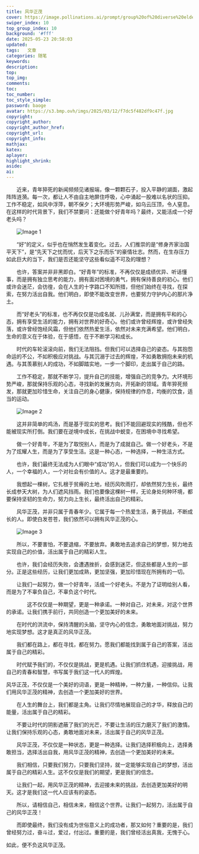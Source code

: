 ```yaml
---
title: 风华正茂
cover: https://image.pollinations.ai/prompt/group%20of%20diverse%20elderly%20people%20laughing%20and%20participating%20in%20a%20vibrant%20outdoor%20activity,%20gardening%20painting,%20under%20a%20sunny%20sky.%20faces%20full%20of%20joy%20and%20energy,%20youthful%20spirits%20despite%20age
swiper_index: 10
top_group_index: 10
background: '#fff'
date: 2025-05-23 20:58:03
updated:
tags:   文章
categories: 随笔
keywords:
description:
top:  
top_img:    
comments:
toc:
toc_number:
toc_style_simple:
password: baoge
avatar: https://s3.bmp.ovh/imgs/2025/03/12/f7dc5f482df9c47f.jpg
copyright:
copyright_author:
copyright_author_href:
copyright_url:
copyright_info:
mathjax:
katex:
aplayer:
highlight_shrink:
aside:
ai:
---
```





　　近来，青年猝死的新闻频频见诸报端，像一颗颗石子，投入平静的湖面，激起阵阵涟漪。每一次，都让人不由自主地屏住呼吸，心中涌起一股难以名状的压抑。工作不稳定，如风中浮萍，朝不保夕；大环境形势严峻，如乌云压顶，令人窒息。在这样的时代背景下，我们不禁要问：还能做个好青年吗？最终，又能活成一个好老头吗？



　　![Image 1](https://image.pollinations.ai/prompt/young%20man%20working%20late%2C%20tired%20but%20determined%2C%20dimly%20lit%2C%20shadows%2C%20books%2C%20papers%2C%20challenges%2C%20resilience)



　　“好”的定义，似乎也在悄然发生着变化。过去，人们推崇的是“修身齐家治国平天下”，是“先天下之忧而忧，后天下之乐而乐”的豪情壮志。然而，在生存压力如此巨大的当下，我们是否还能坚守这些看似遥不可及的理想？



　　也许，答案并非非黑即白。“好青年”的标准，不再仅仅是成绩优异、听话懂事，而是拥有独立思考的能力，拥有面对困境的勇气，拥有保持善良的初心。他们或许会迷茫，会彷徨，会在人生的十字路口不知所措，但他们始终在寻找，在探索，在努力活出自我。他们明白，即使不能改变世界，也要努力守护内心的那片净土。



　　而“好老头”的标准，也不再仅仅是功成名就、儿孙满堂，而是拥有平和的心态，拥有享受生活的能力，拥有对世界的好奇心。他们或许曾经辉煌，或许曾经失落，或许曾经饱经风霜，但他们依然热爱生活，依然对未来充满希望。他们明白，生命的意义在于体验，在于感悟，在于不断学习和成长。



　　时代的车轮滚滚向前，我们无法阻挡。但我们可以选择自己的姿态。与其抱怨命运的不公，不如积极应对挑战。与其沉溺于过去的辉煌，不如勇敢拥抱未来的机遇。与其羡慕别人的成功，不如脚踏实地，一步一个脚印，走出属于自己的路。



　　工作不稳定，那就不断学习，提升自己的技能，增强自己的竞争力。大环境形势严峻，那就保持乐观的心态，寻找新的发展方向，开拓新的领域。青年猝死频发，那就更加珍惜生命，关注自己的身心健康，保持规律的作息，均衡的饮食，适当的运动。



　　![Image 2](https://image.pollinations.ai/prompt/young%20people%20learning%2C%20exercising%2C%20collaborating%2C%20bright%2C%20optimistic%2C%20health%2C%20education%2C%20teamwork%2C%20modern%2C%20energetic)



　　这并非简单的鸡汤，而是基于现实的思考。我们不能回避现实的残酷，但也不能被现实所打倒。我们要在逆境中成长，在挑战中蜕变，在困境中寻找希望。



　　做一个好青年，不是为了取悦别人，而是为了成就自己。做一个好老头，不是为了炫耀人生，而是为了享受生活。这是一种心态，一种选择，一种生活方式。



　　也许，我们最终无法成为人们眼中“成功”的人，但我们可以成为一个快乐的人，一个幸福的人，一个对社会有价值的人。这才是最重要的。



　　我想起一棵树，它扎根于贫瘠的土地，经历风吹雨打，却依然努力生长，最终长成参天大树，为人们遮风挡雨。我们也要像这棵树一样，无论身处何种环境，都要保持坚韧的生命力，努力向上生长，最终活出自己的精彩。



　　风华正茂，并非只属于青春年少。它属于每一个热爱生活，勇于挑战，不断成长的人。即使白发苍苍，我们依然可以拥有风华正茂的心。



　　![Image 3](https://image.pollinations.ai/prompt/group%20of%20diverse%20elderly%20people%20laughing%20and%20participating%20in%20a%20vibrant%20outdoor%20activity,%20gardening%20painting,%20under%20a%20sunny%20sky.%20faces%20full%20of%20joy%20and%20energy,%20youthful%20spirits%20despite%20age)



　　所以，不要害怕，不要退缩，不要放弃。勇敢地去追求自己的梦想，努力地去实现自己的价值，活出属于自己的精彩人生。



　　也许，我们会经历失败，会遭遇挫折，会感到迷茫，但这些都是人生的一部分。正是这些经历，让我们更加成熟，更加坚强，更加珍惜现在所拥有的一切。



　　让我们一起努力，做一个好青年，活成一个好老头。不是为了证明给别人看，而是为了不辜负自己，不辜负这个时代。



　　　　这不仅仅是一种期望，更是一种承诺。一种对自己，对未来，对这个世界的承诺。让我们携手前行，共同创造一个更加美好的未来。



　　在时代的洪流中，保持清醒的头脑，坚守内心的信念，勇敢地面对挑战，努力地实现梦想。这才是真正的风华正茂。



　　我们都在路上，都在寻找，都在努力。愿我们都能找到属于自己的答案，活出属于自己的精彩。



　　时代赋予我们的，不仅仅是挑战，更是机遇。让我们抓住机遇，迎接挑战，用自己的青春和智慧，书写属于我们这一代人的辉煌。


   风华正茂，不仅仅是一个美好的词语，更是一种精神，一种力量，一种信仰。让我们用风华正茂的精神，去创造一个更加美好的世界。



　　在人生的舞台上，我们都是主角。让我们尽情地展现自己的才华，释放自己的能量，活出属于自己的精彩。



　　不要让时代的阴影遮蔽了我们的光芒，不要让生活的压力磨灭了我们的激情。让我们保持乐观的心态，勇敢地面对未来，活出属于自己的风华正茂。



　　风华正茂，不仅仅是一种状态，更是一种选择。让我们选择积极向上，选择勇敢担当，选择活出自我，用风华正茂的精神，去创造一个更加美好的未来。



　　我们相信，只要我们努力，只要我们坚持，就一定能够实现自己的梦想，活出属于自己的精彩人生。这不仅仅是我们的期望，更是我们的信念。



　　让我们一起，用风华正茂的精神，去迎接未来的挑战，去创造更加美好的明天。这才是我们这一代人应该有的姿态。



　　所以，请相信自己，相信未来，相信这个世界。让我们一起努力，活出属于自己的风华正茂！



　　而即使最终，我们没有成为世俗意义上的成功者，那又如何？重要的是，我们曾经努力过，奋斗过，爱过，付出过。重要的是，我们曾经活出真我，无愧于心。


   如此，便不负这风华正茂。
